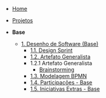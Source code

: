 <!-- docs/_sidebar.md -->

- [Home](/docs)
- [Projetos](/docs/Projeto/Projeto.md)

- **Base**
  - [1. Desenho de Software (Base)](/docs/Base/1.Base.md)
    - [1.1. Design Sprint](/docs/Base/1.1.DesignSprint.md)
    - [1.2. Artefato Generalista](/docs/Base/1.2.ArtefatoGeneralista.md)
    * 1.2.1 Artefato Generalista
      - [Brainstorming](Base/ElicitacaoRequisitos/BrainStorm.md)
    - [1.3. Modelagem BPMN](/docs/Base/1.3.ModelagemBPMN.md)
    - [1.4. Participações - Base](/docs/Base/1.4.ParticipacoesBase.md)
    - [1.5. Iniciativas Extras - Base](/docs/Base/1.5.IniciativasExtras.md)

